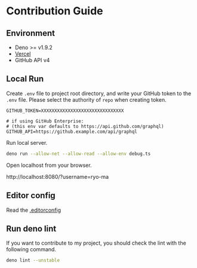 # Contribution Guide

## Environment

* Deno >= v1.9.2
* [Vercel](https://vercel.com/)
* GitHub API v4

## Local Run

Create `.env` file to project root directory, and write your GitHub token to the `.env` file.
Please select the authority of `repo` when creating token.

```properties
GITHUB_TOKEN=XXXXXXXXXXXXXXXXXXXXXXXXXXXXXXX

# if using GitHub Enterprise:
# (this env var defaults to https://api.github.com/graphql)
GITHUB_API=https://github.example.com/api/graphql
```

Run local server.

```sh
deno run --allow-net --allow-read --allow-env debug.ts
```

Open localhost from your browser.

http://localhost:8080/?username=ryo-ma

## Editor config

Read the [.editorconfig](./.editorconfig)

## Run deno lint

If you want to contribute to my project, you should check the lint with the following command.

```sh
deno lint --unstable
```
